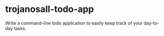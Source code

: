 # trojanosall-todo-app
Write a command-line todo application to easily keep track of your day-to-day tasks. 
